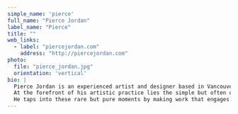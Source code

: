 ```yaml
---
simple_name: 'pierce'
full_name: "Pierce Jordan"
label_name: "Pierce"
title: ""
web_links:
  - label: "piercejordan.com"
    address: "http://piercejordan.com"
photo:
  file: "pierce_jordan.jpg"
  orientation: 'vertical'
bio: |
  Pierce Jordan is an experienced artist and designer based in Vancouver, British Columbia. As a developed graphic and industrial designer, he is driven by moments of engagement between people, products and brands, and the emotions, memories and ideas that create these moments.
  At the forefront of his artistic practice lies the simple but often overlooked foundations of beauty and experience; the serendipity of losing oneself to an experience, or the overwhelming emotional response elicited by beauty.
  He taps into these rare but pure moments by making work that engages with the people who view it, in a time and site specific setting.
---
```

